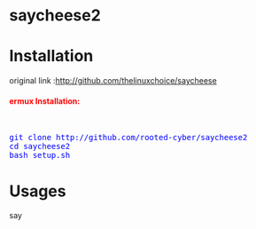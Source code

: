 # saycheese2
# Installation
original link :http://github.com/thelinuxchoice/saycheese

<h4 style="color: red;">ermux Installation:</h4><br />
<pre style="color: blue;">git clone http://github.com/rooted-cyber/saycheese2
cd saycheese2
bash setup.sh</pre>


# Usages
say
